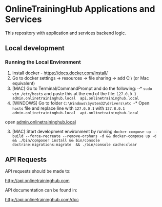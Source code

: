# OnlineTrainingHub Applications and Services
This repository with application and services backend logic.

## Local development

### Running the Local Environment
1. Install docker - https://docs.docker.com/install/
2. Go to docker settings -> resources -> file sharing -> add C:\\  (or Mac equivalent)
2. [MAC] Go to Terminal/CommandPrompt and do the following:
⋅⋅* `sudo vim /etc/hosts` and paste this at the end of the file: `127.0.0.1  admin.onlinetraininghub.local  api.onlinetraininghub.local` 
2. [WINDOWS] Go to folder `C:\Windows\System32\drivers\etc`
⋅⋅* Open `hosts` file and replace line with `127.0.0.1` with `127.0.0.1  admin.onlinetraininghub.local  api.onlinetraininghub.local`

open [admin.onlinetraininghub.local](https://admin.onlinetraininghub.local)

3. [MAC] Start development environment by running `docker-compose up --build --force-recreate --remove-orphans -d && docker-compose up -d && ./bin/composer install && bin/console doctrine:migrations:migrate  && ./bin/console cache:clear`



## API Requests

API requests should be made to:

http://api.onlinetraininghub.com

API documentation can be found in:

http://api.onlinetraininghub.com/doc

